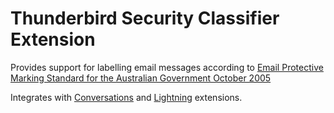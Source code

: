 Thunderbird Security Classifier Extension
=========================================

Provides support for labelling email messages according to [Email
Protective Marking Standard for the Australian Government October 2005](http://www.finance.gov.au/e-government/security-and-authentication/docs/Email_Protective.pdf)

Integrates with
[Conversations](https://addons.mozilla.org/en-US/thunderbird/addon/gmail-conversation-view/)
and
[Lightning](https://addons.mozilla.org/en-US/thunderbird/addon/lightning/)
extensions.
